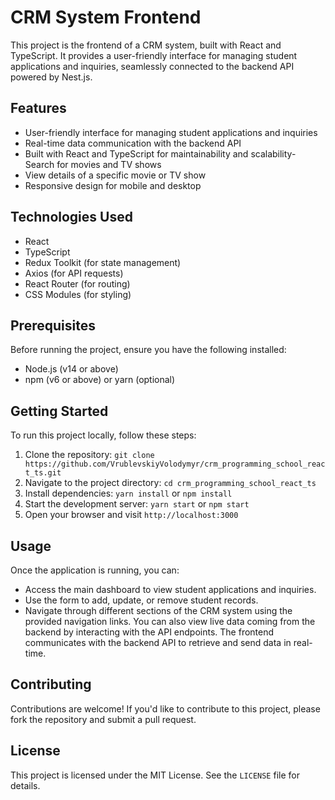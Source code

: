 # CRM System Frontend

This project is the frontend of a CRM system, built with React and TypeScript. It provides a user-friendly interface for managing student applications and inquiries, seamlessly connected to the backend API powered by Nest.js.

## Features

- User-friendly interface for managing student applications and inquiries
- Real-time data communication with the backend API
- Built with React and TypeScript for maintainability and scalability- Search for movies and TV shows
- View details of a specific movie or TV show
- Responsive design for mobile and desktop

## Technologies Used

- React
- TypeScript
- Redux Toolkit (for state management)
- Axios (for API requests)
- React Router (for routing)
- CSS Modules (for styling)

## Prerequisites
Before running the project, ensure you have the following installed:
- Node.js (v14 or above)
- npm (v6 or above) or yarn (optional)

## Getting Started

To run this project locally, follow these steps:

1. Clone the repository: `git clone https://github.com/VrublevskiyVolodymyr/crm_programming_school_react_ts.git`
2. Navigate to the project directory: `cd crm_programming_school_react_ts`
3. Install dependencies: `yarn install` or `npm install`
4. Start the development server: `yarn start` or `npm start`
5. Open your browser and visit `http://localhost:3000`

## Usage

Once the application is running, you can:

- Access the main dashboard to view student applications and inquiries.
- Use the form to add, update, or remove student records.
- Navigate through different sections of the CRM system using the provided navigation links.
You can also view live data coming from the backend by interacting with the API endpoints. The frontend communicates with the backend API to retrieve and send data in real-time.

## Contributing

Contributions are welcome! If you'd like to contribute to this project, please fork the repository and submit a pull request.

## License

This project is licensed under the MIT License. See the `LICENSE` file for details.